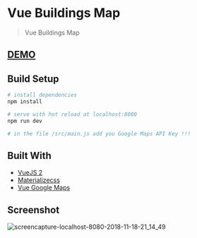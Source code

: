 # Vue Buildings Map

> Vue Buildings Map

## [DEMO](https://vue-buildings-map.firebaseapp.com/#/)

## Build Setup

``` bash
# install dependencies
npm install

# serve with hot reload at localhost:8080
npm run dev

# in the file /src/main.js add you Google Maps API Key !!!
```

## Built With

* [VueJS 2](https://vuejs.org/)
* [Materializecss](https://materializecss.com/)
* [Vue Google Maps](https://github.com/xkjyeah/vue-google-maps)

## Screenshot

![screencapture-localhost-8080-2018-11-18-21_14_49](https://user-images.githubusercontent.com/6087113/48677567-0908b000-eb77-11e8-9071-d85703896feb.png)


